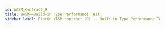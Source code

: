 ```yaml
---
id: WASM_Contract_9
title: WASM——Build-in Type Performance Test
sidebar_label: PlatOn WASM contract (9) -- Build-in Type Performance Test
---
```


